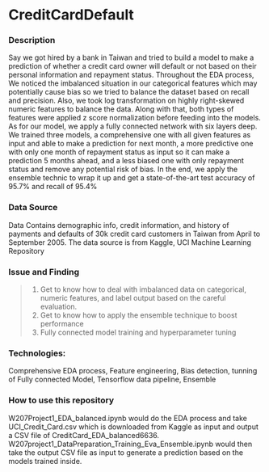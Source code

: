 # CreditCardDefault
### Description
Say we got hired by a bank in Taiwan and tried to build a model to make a prediction of whether a credit card owner will default or not based on their personal information and repayment status. Throughout the EDA process, We noticed the imbalanced situation in our categorical features which may potentially cause bias so we tried to balance the dataset based on recall and precision. Also, we took log transformation on highly right-skewed numeric features to balance the data. Along with that, both types of features were applied z score normalization before feeding into the models. As for our model, we apply a fully connected network with six layers deep. We trained three models, a comprehensive one with all given features as input and able to make a prediction for next month, a more predictive one with only one month of repayment status as input so it can make a prediction 5 months ahead, and a less biased one with only repayment status and remove any potential risk of bias. In the end, we apply the ensemble technic to wrap it up and get a state-of-the-art test accuracy of 95.7% and recall of 95.4%
### Data Source
Data Contains demographic info, credit information, and history of payments and defaults of 30k credit card customers in Taiwan from April to September 2005. 
The data source is from Kaggle, UCI Machine Learning Repository
### Issue and Finding
> 1. Get to know how to deal with imbalanced data on categorical, numeric features, and label output based on the careful evaluation.
> 2. Get to know how to apply the ensemble technique to boost performance
> 3. Fully connected model training and hyperparameter tuning
### Technologies: 
Comprehensive EDA process, Feature engineering, Bias detection, tunning of Fully connected Model, Tensorflow data pipeline, Ensemble
### How to use this repository
W207Project1_EDA_balanced.ipynb would do the EDA process and take UCI_Credit_Card.csv which is downloaded from Kaggle as input and output a CSV file of CreditCard_EDA_balanced6636. W207project1_DataPreparation_Training_Eva_Ensemble.ipynb would then take the output CSV file as input to generate a prediction based on the models trained inside.
